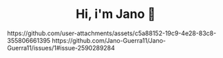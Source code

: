 <div align="center">
  <h1 align="center"> Hi, i'm Jano 👋</h1>
</div>
https://github.com/user-attachments/assets/c5a88152-19c9-4e28-83c8-355806661395
https://github.com/Jano-Guerra11/Jano-Guerra11/issues/1#issue-2590289284
<!--
**Jano-Guerra11/Jano-Guerra11** is a ✨ _special_ ✨ repository because its `README.md` (this file) appears on your GitHub profile.

Here are some ideas to get you started:

- 🔭 I’m currently working on ...
- 🌱 I’m currently learning ...
- 👯 I’m looking to collaborate on ...
- 🤔 I’m looking for help with ...
- 💬 Ask me about ...
- 📫 How to reach me: ...
- 😄 Pronouns: ...
- ⚡ Fun fact: ...
-->

